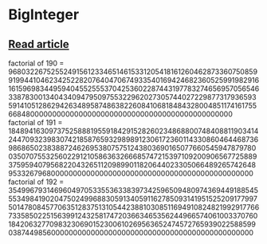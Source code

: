 # BigInteger
## [Read article](https://www.geeksforgeeks.org/bigint-big-integers-in-c-with-example/)
factorial of 190 = 9680322675255249156123346514615331205418161260462873360750859919944104623425228207640470674933540169424682360525991982916161596983449594045525553704253602287443197783274656957056546338783001340434094795097553229620273057440272298773179365935914105128629426348958748638226084106818484328004851174161755668480000000000000000000000000000000000000000000000
factorial of 191 = 1848941630973752588819559184291528260234868800748408811903414244709323983074218587659329898912306172360114330860464468736986865023838872462695380757512438036901650776605459478797800350707553256022912105863632666857472153971092009065677258893759594079568220432651120989901182064402330506648926574264895332679680000000000000000000000000000000000000000000000
factorial of 192 = 354996793146960497053355363383973425965094809743694491885455534984190204750249968830591340591162785093141951525209177997501478084577063512837513105442388103085116949108248219929177667335850225156399124325817472036634653562449665740610033707601842063277098323069015230061026956365247457276593902258859903874498560000000000000000000000000000000000000000000000
